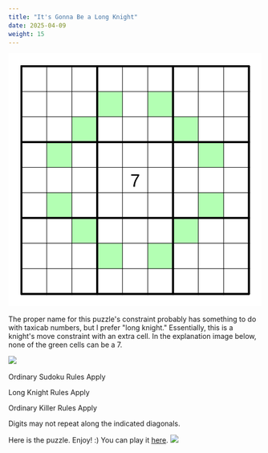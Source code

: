 ```yaml
---
title: "It's Gonna Be a Long Knight"
date: 2025-04-09
weight: 15
---
```

<img src="featured.png" alt="Puzzle Image">


<p>The proper name for this puzzle's constraint probably has something to do with taxicab numbers, but I prefer "long knight." Essentially, this is a knight's move constraint with an extra cell. In the explanation image below, none of the green cells can be a 7.</p>
<p>
<img src="/Dateien/bild.php?data=828470ad-10014-30303035474f2d31"/>
</p>
<p>
Ordinary Sudoku Rules Apply
</p>
<p>
Long Knight Rules Apply
</p>
<p>
Ordinary Killer Rules Apply
</p>
<p>
Digits may not repeat along the indicated diagonals.
</p>
<p>Here is the puzzle. Enjoy! :)
You can play it <a href="https://git.io/Jt1fs">here</a>.

<img src="/Dateien/bild.php?data=ee3324cb-10012-30303035474f2d32"/>
</p>